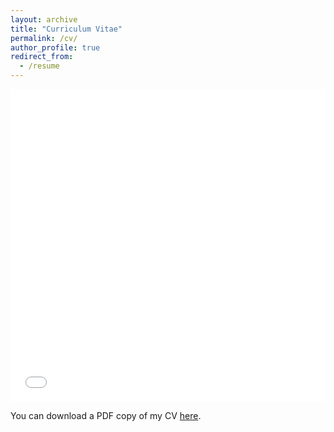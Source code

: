 ```yaml
---
layout: archive
title: "Curriculum Vitae"
permalink: /cv/
author_profile: true
redirect_from:
  - /resume
---
```


<iframe src="/files/pdf/NishantCV.pdf" width="100%" height="500" frameborder="no" border="0" marginwidth="0" marginheight="0"></iframe>

You can download a PDF copy of my CV [here](/files/pdf/NishantCV.pdf).
